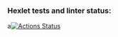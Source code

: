 ### Hexlet tests and linter status:
а[![Actions Status](https://github.com/qsimpleq/rails-project-65/workflows/hexlet-check/badge.svg)](https://github.com/qsimpleq/rails-project-65/actions)
